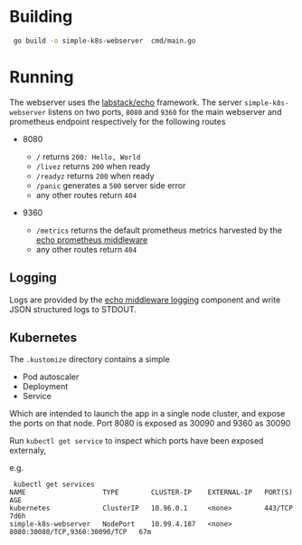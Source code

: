 # Building

``` bash
 go build -o simple-k8s-webserver  cmd/main.go
 ```
# Running

The webserver uses the [labstack/echo](https://echo.labstack.com/) framework. The server `simple-k8s-webserver` listens on two ports,
`8080` and `9360` for the main webserver and prometheus endpoint respectively for the following routes

- 8080
  - `/` returns `200: Hello, World`
  - `/livez` returns `200` when ready
  - `/readyz` returns `200` when ready
  - `/panic` generates a `500` server side error
  - any other routes return `404`

- 9360
  - `/metrics` returns the default prometheus metrics harvested by the [echo
	prometheus middleware](https://echo.labstack.com/middleware/prometheus/)
  - any other routes return `404`

## Logging

Logs are provided by the [echo middleware logging](https://echo.labstack.com/middleware/logger/) component and
write JSON structured logs to STDOUT.

## Kubernetes

The `.kustomize` directory contains a simple

- Pod autoscaler
- Deployment
- Service

Which are intended to launch the app in a single
node cluster, and expose the ports on that node.
Port 8080 is exposed as 30090 and 9360 as 30090

Run `kubectl get service` to inspect which ports have
been exposed externaly,

e.g.

```
 kubectl get services
NAME                   TYPE        CLUSTER-IP    EXTERNAL-IP   PORT(S)                         AGE
kubernetes             ClusterIP   10.96.0.1     <none>        443/TCP                         7d6h
simple-k8s-webserver   NodePort    10.99.4.187   <none>        8080:30080/TCP,9360:30090/TCP   67m
```


